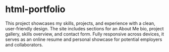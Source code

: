 # html-portfolio
This project showcases my skills, projects, and experience with a clean, user-friendly design. The site includes sections for an About Me bio, project gallery, skills overview, and contact form. Fully responsive across devices, it serves as an online resume and personal showcase for potential employers and collaborators.
